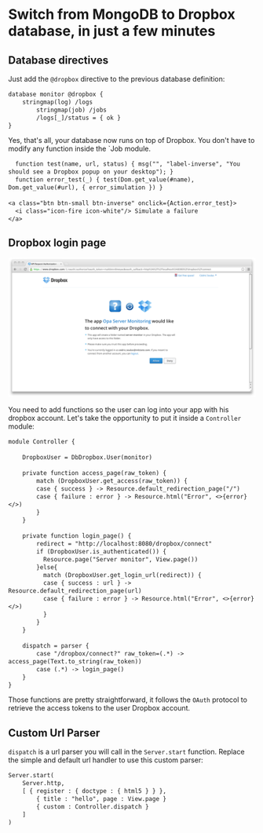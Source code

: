 # Switch from MongoDB to Dropbox database, in just a few minutes #

## Database directives ##

Just add the `@dropbox` directive to the previous database definition:

	database monitor @dropbox {
	    stringmap(log) /logs
		    stringmap(job) /jobs
		    /logs[_]/status = { ok }
	}

Yes, that's all, your database now runs on top of Dropbox. You don't have to modify any function inside the `Job module.

      function test(name, url, status) { msg("", "label-inverse", "You should see a Dropbox popup on your desktop"); }
      function error_test(_) { test(Dom.get_value(#name), Dom.get_value(#url), { error_simulation }) }

    <a class="btn btn-small btn-inverse" onclick={Action.error_test}>
      <i class="icon-fire icon-white"/> Simulate a failure
    </a>

## Dropbox login page ##

<img src="resources/img/dropbox-login.png"/>

You need to add functions so the user can log into your app with his dropbox account. Let's take the opportunity to put it inside a `Controller` module:

	module Controller {
	
	    DropboxUser = DbDropbox.User(monitor)
	
	    private function access_page(raw_token) {
	        match (DropboxUser.get_access(raw_token)) {
	        case { success } -> Resource.default_redirection_page("/")
	        case { failure : error } -> Resource.html("Error", <>{error}</>)
	        }
	    }
	
	    private function login_page() {
	        redirect = "http://localhost:8080/dropbox/connect"
	        if (DropboxUser.is_authenticated()) {
	          Resource.page("Server monitor", View.page())
	        }else{
	          match (DropboxUser.get_login_url(redirect)) {
	          case { success : url } -> Resource.default_redirection_page(url)
	          case { failure : error } -> Resource.html("Error", <>{error}</>)
	          }
	        }
	    }
	
	    dispatch = parser {
	        case "/dropbox/connect?" raw_token=(.*) -> access_page(Text.to_string(raw_token))
	        case (.*) -> login_page()
	    }
	}

Those functions are pretty straightforward, it follows the `OAuth` protocol to retrieve the access tokens to the user Dropbox account.

## Custom Url Parser ##

`dispatch` is a url parser you will call in the `Server.start` function. Replace the simple and default url handler to use this custom parser:

	Server.start(
	    Server.http,
	    [ { register : { doctype : { html5 } } },
     		{ title : "hello", page : View.page }
   			{ custom : Controller.dispatch }
	    ]
	)
